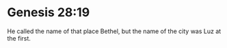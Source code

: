 # Genesis 28:19

He called the name of that place Bethel, but the name of the city was Luz at the first.
